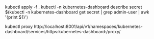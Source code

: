 kubectl apply -f .
kubectl -n kubernetes-dashboard describe secret $(kubectl -n kubernetes-dashboard get secret | grep admin-user | awk '{print $1}')

kubectl proxy
http://localhost:8001/api/v1/namespaces/kubernetes-dashboard/services/https:kubernetes-dashboard:/proxy/
